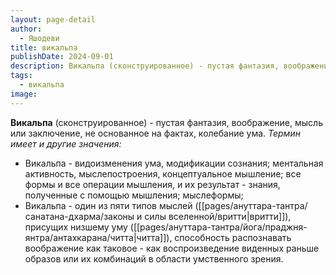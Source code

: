 ```yaml
---
layout: page-detail
author:
  - Яшодеви
title: викальпа
publishDate: 2024-09-01
description: Викальпа (сконструированное) - пустая фантазия, воображение, мысль или заключение, не основанное на фактах, колебание ума.
tags:
  - викальпа
image:
---
```

**Викальпа** (сконструированное) - пустая фантазия, воображение, мысль или заключение, не основанное на фактах, колебание ума.
*Термин имеет и другие значения:*
- Викальпа - видоизменения ума, модификации сознания; ментальная активность, мыслепостроения, концептуальное мышление; все формы и все операции мышления, и их результат - знания, полученные с помощью мышления; мыслеформы;
- Викальпа - один из пяти типов мыслей ([[pages/ануттара-тантра/санатана-дхарма/законы и силы вселенной/вритти|вритти]]), присущих низшему уму ([[pages/ануттара-тантра/йога/праджня-янтра/антахкарана/читта|читта]]), способность распознавать воображение как таковое - как воспроизведение виденных раньше образов или их комбинаций в области умственного зрения.

